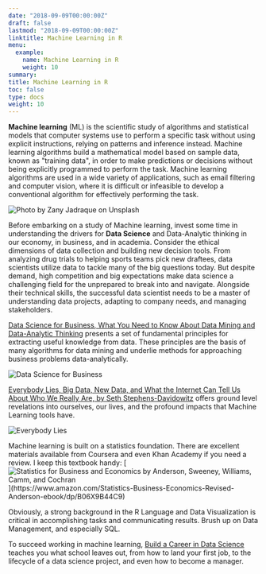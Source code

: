 ```yaml
---
date: "2018-09-09T00:00:00Z"
draft: false
lastmod: "2018-09-09T00:00:00Z"
linktitle: Machine Learning in R
menu:
  example:
    name: Machine Learning in R
    weight: 10
summary: 
title: Machine Learning in R
toc: false
type: docs
weight: 10
---
```


**Machine learning** (ML) is the scientific study of algorithms and statistical models that computer systems use to perform a specific task without using explicit instructions, relying on patterns and inference instead. Machine learning algorithms build a mathematical model based on sample data, known as "training data", in order to make predictions or decisions without being explicitly programmed to perform the task. Machine learning algorithms are used in a wide variety of applications, such as email filtering and computer vision, where it is difficult or infeasible to develop a conventional algorithm for effectively performing the task.

![Photo by Zany Jadraque on Unsplash](https://unsplash.com/photos/g2xKEEyd-_I)

Before embarking on a study of Machine learning, invest some time in understanding the drivers for **Data Science** and Data-Analytic thinking in our economy, in business, and in academia. Consider the ethical dimensions of data collection and building new decision tools. From analyzing drug trials to helping sports teams pick new draftees, data scientists utilize data to tackle many of the big questions today. But despite demand, high competition and big expectations make data science a challenging field for the unprepared to break into and navigate. Alongside their technical skills, the successful data scientist needs to be a master of understanding data projects, adapting to company needs, and managing stakeholders. 

[Data Science for Business, What You Need to Know About Data Mining and Data-Analytic Thinking](http://shop.oreilly.com/product/0636920028918.do?cmp=af-strata-books-video-product-cj_auwidget313_0636920028918_7213599) presents a set of fundamental principles for extracting useful knowledge from data.  These principles are the basis of many algorithms for data mining and underlie methods for approaching business problems data-analytically.

![Data Science for Business](http://data-science-for-biz.com/images/home/cover@2x.png)

[Everybody Lies, Big Data, New Data, and What the Internet Can Tell Us About Who We Really Are, by Seth Stephens-Davidowitz](http://everybodyliesbook.com/) offers ground level revelations into ourselves, our lives, and the profound impacts that Machine Learning tools have. 

![Everybody Lies](http://assetlibrary.supadu.com/images/working2/p0/87429.png)

Machine learning is built on a statistics foundation. There are excellent materials available from Coursera and even Khan Academy if you need a review. I keep this textbook handy: [![Statistics for Business and Economics by Anderson, Sweeney, Williams, Camm, and Cochran]("https://images-na.ssl-images-amazon.com/images/I/518wsxobmEL._SX342_QL70_.jpg")](https://www.amazon.com/Statistics-Business-Economics-Revised-Anderson-ebook/dp/B06X9B44C9)

Obviously, a strong background in the R Language and Data Visualization is critical in accomplishing tasks and communicating results. Brush up on Data Management, and especially SQL.

To succeed working in machine learning, [Build a Career in Data Science](https://www.manning.com/books/build-a-career-in-data-science?a_aid=buildcareer&a_bid=76784b6a) teaches you what school leaves out, from how to land your first job, to the lifecycle of a data science project, and even how to become a manager. 




